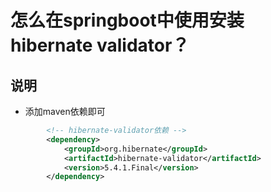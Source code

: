 # 怎么在springboot中使用安装hibernate validator？



## 说明

- 添加maven依赖即可



```xml
		<!-- hibernate-validator依赖 -->
        <dependency>
            <groupId>org.hibernate</groupId>
            <artifactId>hibernate-validator</artifactId>
            <version>5.4.1.Final</version>
        </dependency>
```

